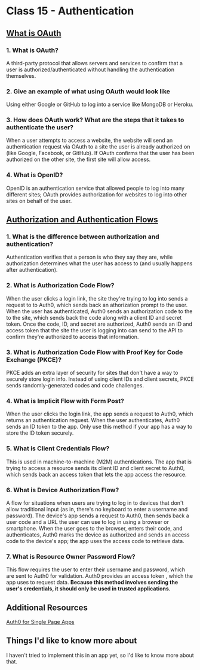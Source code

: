 # Class 15 - Authentication

## [What is OAuth](https://www.csoonline.com/article/3216404/what-is-oauth-how-the-open-authorization-framework-works.html)

### 1. What is OAuth?

A third-party protocol that allows servers and services to confirm that a user is authorized/authenticated without handling the authentication themselves.

### 2. Give an example of what using OAuth would look like

Using either Google or GitHub to log into a service like MongoDB or Heroku.

### 3. How does OAuth work? What are the steps that it takes to authenticate the user?

When a user attempts to access a website, the website will send an authentication request via OAuth to a site the user is already authorized on (like Google, Facebook, or GitHub). If OAuth confirms that the user has been authorized on the other site, the first site will allow access.

### 4. What is OpenID?

OpenID is an authentication service that allowed people to log into many different sites; OAuth provides authorization for websites to log into other sites on behalf of the user.

## [Authorization and Authentication Flows](https://auth0.com/docs/get-started/authentication-and-authorization-flow)

### 1. What is the difference between authorization and authentication?

Authentication verifies that a person is who they say they are, while authorization determines what the user has access to (and usually happens after authentication).

### 2. What is Authorization Code Flow?

When the user clicks a login link, the site they're trying to log into sends a request to to Auth0, which sends back an athorization prompt to the user. When the user has authenticated, Auth0 sends an authorization code to the to the site, which sends back the code along with a client ID and secret token. Once the code, ID, and secret are authorized, Auth0 sends an ID and access token that the site the user is logging into can send to the API to confirm they're authorized to access that information.

### 3. What is Authorization Code Flow with Proof Key for Code Exchange (PKCE)?

PKCE adds an extra layer of security for sites that don't have a way to securely store login info. Instead of using client IDs and client secrets, PKCE sends randomly-generated codes and code challenges.

### 4. What is Implicit Flow with Form Post?

When the user clicks the login link, the app sends a request to Auth0, which returns an authentication request. When the user authenticates, Auth0 sends an ID token to the app. Only use this method if your app has a way to store the ID token securely.

### 5. What is Client Credentials Flow?

This is used in machine-to-machine (M2M) authentications. The app that is trying to access a resource sends its client ID and client secret to Auth0, which sends back an access token that lets the app access the resource.

### 6. What is Device Authorization Flow?

A flow for situations when users are trying to log in to devices that don't allow traditional input (as in, there's no keyboard to enter a username and password). The device's app sends a request to Auth0, then sends back a user code and a URL the user can use to log in using a browser or smartphone. When the user goes to the browser, enters their code, and authenticates, Auth0 marks the device as authorized and sends an access code to the device's app; the app uses the access code to retrieve data.

### 7. What is Resource Owner Password Flow?

This flow requires the user to enter their username and password, which are sent to Auth0 for validation. Auth0 provides an access token , which the app uses to request data. **Because this method involves sending the user's credentials, it should only be used in trusted applications.**

## Additional Resources

[Auth0 for Single Page Apps](https://auth0.com/docs/libraries/auth0-react)

## Things I'd like to know more about

I haven't tried to implement this in an app yet, so I'd like to know more about that.
